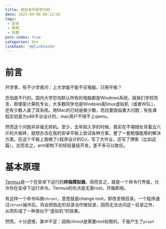 ```yaml
---
title: 用安卓平板写代码
date: 2023-09-08 00:12:42
tags: 
 - 安卓
 - 教程
 - 折腾
post-index: true
categories: Dev
linkhash: '@@linkhash4'
---
```

# 前言

开学季，有不少学弟问：上大学能不能不买电脑，只用平板？

恐怕是不行的。国内大学恐怕默认所有的电脑都是Windows系统。就我们学校而言，即便是计算机专业，大多数同学也是Windows配linux虚拟机（或者WSL）。还有少数人装了双系统。用Mac的已经是极少数，而且要面临重大问题：有些课程实验是为x86平台设计的，mac用户不得不上qemu。

然而这个问题并非毫无转机。至少，去年刚入学的时候，我实在不堪随处背着五六斤的大板砖，就想办法在我的安卓平板上尝试各种方案，整了一套勉强能用的解决方案。在这个平板上我做了c程序设计的OJ，写了大作业，还写了博客（比如这篇）。总而言之，arm架构下的轻轻量级开发，差不多可以胜任。

# 基本原理

[Termux](https://termux.dev)是一个在安卓下运行的**终端模拟器**。简而言之，就是一个命令行界面，允许你在安卓下运行命令。Termux的优点是无需root，开箱即用。

有这样一个命令叫做`chroot`，意思就是change root，即改变根目录。一个程序通过`chroot`操作后，将会把指定的目录当作根目录，因而无法访问这一目录之外，从而形成了一种类似于“虚拟机”的效果。

然而，十分遗憾，美中不足：调用chroot是需要root权限的。于是产生了`proot`